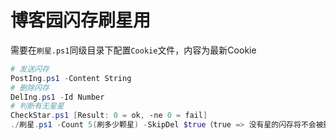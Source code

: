 # 博客园闪存刷星用

需要在`刷星.ps1`同级目录下配置`Cookie`文件，内容为最新Cookie

```PowerShell
# 发送闪存
PostIng.ps1 -Content String
# 删除闪存
DelIng.ps1 -Id Number
# 判断有无星星
CheckStar.ps1 [Result: 0 = ok, -ne 0 = fail]
./刷星.ps1 -Count 5(刷多少颗星) -SkipDel $true（true => 没有星的闪存将不会被删除）
```
